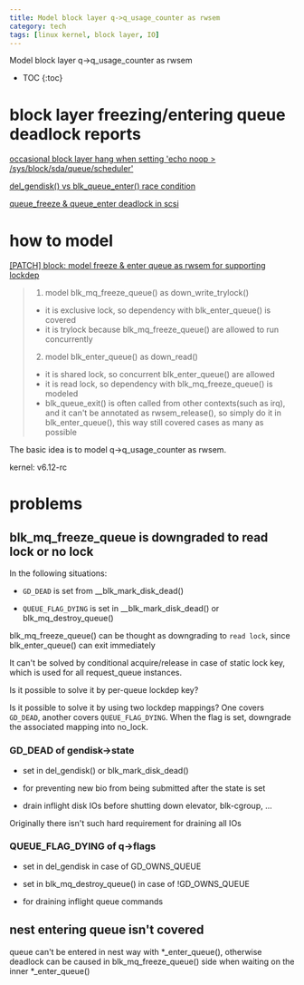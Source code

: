 ```yaml
---
title: Model block layer q->q_usage_counter as rwsem 
category: tech
tags: [linux kernel, block layer, IO]
---
```


Model block layer q->q_usage_counter as rwsem 

* TOC
{:toc}

# **block layer freezing/entering queue deadlock reports**

[occasional block layer hang when setting 'echo noop > /sys/block/sda/queue/scheduler'](https://bugzilla.kernel.org/show_bug.cgi?id=219166)

[del_gendisk() vs blk_queue_enter() race condition](https://lore.kernel.org/linux-block/20241003085610.GK11458@google.com)

[queue_freeze & queue_enter deadlock in scsi](https://lore.kernel.org/linux-block/ZxG38G9BuFdBpBHZ@fedora/T/#u)


# **how to model**

[\[PATCH\] block: model freeze & enter queue as rwsem for supporting lockdep](https://lore.kernel.org/linux-block/20241018013542.3013963-1-ming.lei@redhat.com/)

> 1) model blk_mq_freeze_queue() as down_write_trylock()
> - it is exclusive lock, so dependency with blk_enter_queue() is covered
> - it is trylock because blk_mq_freeze_queue() are allowed to run concurrently
> 
> 2) model blk_enter_queue() as down_read()
> - it is shared lock, so concurrent blk_enter_queue() are allowed
> - it is read lock, so dependency with blk_mq_freeze_queue() is modeled
> - blk_queue_exit() is often called from other contexts(such as irq), and
> it can't be annotated as rwsem_release(), so simply do it in
> blk_enter_queue(), this way still covered cases as many as possible

The basic idea is to model q->q_usage_counter as rwsem.

kernel: v6.12-rc

# **problems**

## blk_mq_freeze_queue is downgraded to read lock or no lock

In the following situations:

- `GD_DEAD` is set from __blk_mark_disk_dead()

- `QUEUE_FLAG_DYING` is set in __blk_mark_disk_dead() or blk_mq_destroy_queue()

blk_mq_freeze_queue() can be thought as downgrading to `read lock`, since
blk_enter_queue() can exit immediately

It can't be solved by conditional acquire/release in case of static lock key,
which is used for all request_queue instances.

Is it possible to solve it by per-queue lockdep key?

Is it possible to solve it by using two lockdep mappings? One covers `GD_DEAD`,
another covers `QUEUE_FLAG_DYING`. When the flag is set, downgrade the associated
mapping into no_lock.

### GD_DEAD of gendisk->state

- set in del_gendisk() or blk_mark_disk_dead()

- for preventing new bio from being submitted after the state is set

- drain inflight disk IOs before shutting down elevator, blk-cgroup, ...

Originally there isn't such hard requirement for draining all IOs

### QUEUE_FLAG_DYING of q->flags

- set in del_gendisk in case of GD_OWNS_QUEUE

- set in blk_mq_destroy_queue() in case of !GD_OWNS_QUEUE

- for draining inflight queue commands

## nest entering queue isn't covered

queue can't be entered in nest way with \*_enter_queue(), otherwise deadlock can be
caused in blk_mq_freeze_queue() side when waiting on the inner \*_enter_queue()

